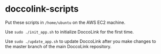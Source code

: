 # doccolink-scripts

Put these scripts in `/home/ubuntu` on the AWS EC2 machine.

Use `sudo ./init_app.sh` to initialize DoccoLink for the first time.

Use `sudo ./update_app.sh` to update DoccoLink after you make changes to the master branch of the main DoccoLink repository.
